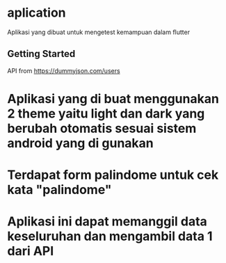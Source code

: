 # aplication

Aplikasi yang dibuat untuk mengetest kemampuan dalam flutter

## Getting Started

API from https://dummyjson.com/users
# Aplikasi yang di buat menggunakan 2 theme yaitu light dan dark yang berubah otomatis sesuai sistem android yang di gunakan
# Terdapat form palindome untuk cek kata "palindome"

# Aplikasi ini dapat memanggil data keseluruhan dan mengambil data 1 dari API
